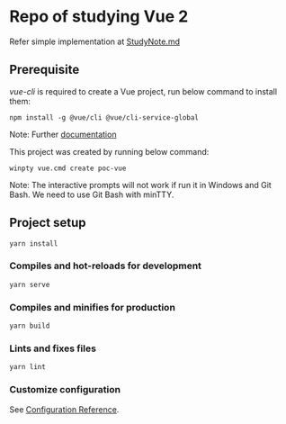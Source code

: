 # Repo of studying Vue 2

Refer simple implementation at [StudyNote.md](StudyNote.md)

## Prerequisite

*vue-cli* is required to create a Vue project, run below command to install them:

```
npm install -g @vue/cli @vue/cli-service-global
```

Note: Further [documentation](https://cli.vuejs.org/guide/prototyping.html)

This project was created by running below command:

```
winpty vue.cmd create poc-vue
```

Note: The interactive prompts will not work if run it in Windows and Git Bash. We need to use Git Bash with minTTY.

## Project setup
```
yarn install
```

### Compiles and hot-reloads for development
```
yarn serve
```

### Compiles and minifies for production
```
yarn build
```

### Lints and fixes files
```
yarn lint
```

### Customize configuration
See [Configuration Reference](https://cli.vuejs.org/config/).
